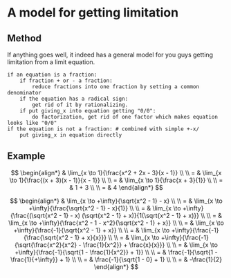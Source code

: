 # A model for getting limitation

## Method

If anything goes well, it indeed has a general model for you guys getting limitation from a limit equation.

```text
if an equation is a fraction:
    if fraction + or - a fraction:
        reduce fractions into one fraction by setting a common denominator
    if the equation has a radical sign:
        get rid of it by rationalizing.
    if put giving_x into equation getting "0/0":
        do factorization, get rid of one factor which makes equation looks like "0/0"
if the equation is not a fraction: # combined with simple +-x/
    put giving_x in equation directly
```

## Example

$$
\begin{align*}
& \lim_{x \to 1}{\frac{x^2 + 2x - 3}{x - 1}}
\\ \\
= & \lim_{x \to 1}{\frac{(x + 3)(x - 1)}{x - 1}}
\\ \\
= & \lim_{x \to 1}{\frac{x + 3}{1}}
\\ \\
= & 1 + 3
\\ \\
= & 4
\end{align*}
$$

$$
\begin{align*}
& \lim_{x \to +\infty}{\sqrt{x^2 - 1} - x}
\\ \\
= & \lim_{x \to +\infty}{\frac{\sqrt{x^2 - 1} - x}{1}}
\\ \\
= & \lim_{x \to +\infty}{\frac{(\sqrt{x^2 - 1} - x) (\sqrt{x^2 - 1} + x)}{1(\sqrt{x^2 - 1} + x)}}
\\ \\
= & \lim_{x \to +\infty}{\frac{x^2 - 1 - x^2}{\sqrt{x^2 - 1} + x}}
\\ \\
= & \lim_{x \to +\infty}{\frac{-1}{\sqrt{x^2 - 1} + x}}
\\ \\
= & \lim_{x \to +\infty}{\frac{-1}{\frac{\sqrt{x^2 - 1} + x}{x}}}
\\ \\
= & \lim_{x \to +\infty}{\frac{-1}{\sqrt{\frac{x^2}{x^2} - \frac{1}{x^2}} + \frac{x}{x}}}
\\ \\
= & \lim_{x \to +\infty}{\frac{-1}{\sqrt{1 - \frac{1}{x^2}} + 1}}
\\ \\
= & \frac{-1}{\sqrt{1 - \frac{1}{+\infty}} + 1}
\\ \\
= & \frac{-1}{\sqrt{1 - 0} + 1}
\\ \\
= & -\frac{1}{2}
\end{align*}
$$

